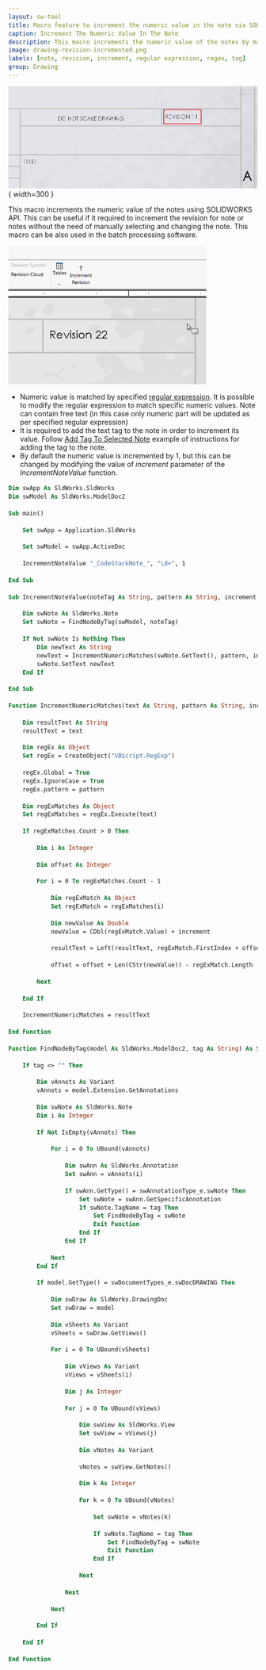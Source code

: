 ```yaml
---
layout: sw-tool
title: Macro feature to increment the numeric value in the note via SOLIDWORKS API
caption: Increment The Numeric Value In The Note
description: This macro increments the numeric value of the notes by matching regular expression (e.g. incrementing the revision) using SOLIDWORKS API
image: drawing-revision-incremented.png
labels: [note, revision, increment, regular expression, regex, tag]
group: Drawing
---
```

![Revision number in the title block is incremented](drawing-revision-incremented.png){ width=300 }

This macro increments the numeric value of the notes using SOLIDWORKS API. This can be useful if it required to increment the revision for note or notes without the need of manually selecting and changing the note. This macro can be also used in the batch processing software.

![Revision in title block is incremented by running macro from the macro button](increment-revision-macro.gif)

* Numeric value is matched by specified [regular expression](https://en.wikipedia.org/wiki/Regular_expression). It is possible to modify the regular expression to match specific numeric values. Note can contain free text (in this case only numeric part will be updated as per specified regular expression)
* It is required to add the text tag to the note in order to increment its value. Follow [Add Tag To Selected Note](/docs/codestack/solidworks-api/document/notes/tag-selected-note) example of instructions for adding the tag to the note.
* By default the numeric value is incremented by 1, but this can be changed by modifying the value of *increment* parameter of the *IncrementNoteValue* function.

~~~ vb
Dim swApp As SldWorks.SldWorks
Dim swModel As SldWorks.ModelDoc2

Sub main()

    Set swApp = Application.SldWorks
    
    Set swModel = swApp.ActiveDoc
    
    IncrementNoteValue "_CodeStackNote_", "\d+", 1
    
End Sub

Sub IncrementNoteValue(noteTag As String, pattern As String, increment As Double)
    
    Dim swNote As SldWorks.Note
    Set swNote = FindNodeByTag(swModel, noteTag)
    
    If Not swNote Is Nothing Then
        Dim newText As String
        newText = IncrementNumericMatches(swNote.GetText(), pattern, increment)
        swNote.SetText newText
    End If
    
End Sub

Function IncrementNumericMatches(text As String, pattern As String, increment As Double) As String
    
    Dim resultText As String
    resultText = text
    
    Dim regEx As Object
    Set regEx = CreateObject("VBScript.RegExp")
    
    regEx.Global = True
    regEx.IgnoreCase = True
    regEx.pattern = pattern
    
    Dim regExMatches As Object
    Set regExMatches = regEx.Execute(text)
    
    If regExMatches.Count > 0 Then
        
        Dim i As Integer
        
        Dim offset As Integer
        
        For i = 0 To regExMatches.Count - 1
            
            Dim regExMatch As Object
            Set regExMatch = regExMatches(i)
            
            Dim newValue As Double
            newValue = CDbl(regExMatch.Value) + increment
            
            resultText = Left(resultText, regExMatch.FirstIndex + offset) & newValue & Right(resultText, Len(resultText) - regExMatch.FirstIndex - regExMatch.Length - offset)
            
            offset = offset + Len(CStr(newValue)) - regExMatch.Length
        
        Next
        
    End If
    
    IncrementNumericMatches = resultText

End Function

Function FindNodeByTag(model As SldWorks.ModelDoc2, tag As String) As SldWorks.Note
    
    If tag <> "" Then
        
        Dim vAnnots As Variant
        vAnnots = model.Extension.GetAnnotations
        
        Dim swNote As SldWorks.Note
        Dim i As Integer
        
        If Not IsEmpty(vAnnots) Then
            
            For i = 0 To UBound(vAnnots)
                
                Dim swAnn As SldWorks.Annotation
                Set swAnn = vAnnots(i)
                
                If swAnn.GetType() = swAnnotationType_e.swNote Then
                    Set swNote = swAnn.GetSpecificAnnotation
                    If swNote.TagName = tag Then
                        Set FindNodeByTag = swNote
                        Exit Function
                    End If
                End If
                
            Next
        End If
        
        If model.GetType() = swDocumentTypes_e.swDocDRAWING Then
        
            Dim swDraw As SldWorks.DrawingDoc
            Set swDraw = model
        
            Dim vSheets As Variant
            vSheets = swDraw.GetViews()
            
            For i = 0 To UBound(vSheets)
                
                Dim vViews As Variant
                vViews = vSheets(i)
                
                Dim j As Integer
                
                For j = 0 To UBound(vViews)
                
                    Dim swView As SldWorks.View
                    Set swView = vViews(j)
                
                    Dim vNotes As Variant
                    
                    vNotes = swView.GetNotes()
                    
                    Dim k As Integer
                    
                    For k = 0 To UBound(vNotes)
                        
                        Set swNote = vNotes(k)
                        
                        If swNote.TagName = tag Then
                            Set FindNodeByTag = swNote
                            Exit Function
                        End If
                    
                    Next
                
                Next
                
            Next
            
        End If
        
    End If
    
End Function
~~~



